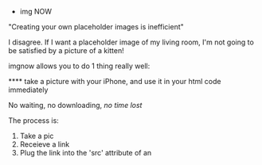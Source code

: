 * img NOW

"Creating your own placeholder images is inefficient"

I disagree. If I want a placeholder image of my living room, I'm not going to be satisfied by a picture of a kitten!

imgnow allows you to do 1 thing really well:

**** take a picture with your iPhone, and use it in your html code immediately

No waiting, no downloading, *no time lost*

The process is:
1) Take a pic
2) Receieve a link
3) Plug the link into the 'src' attribute of an <img>